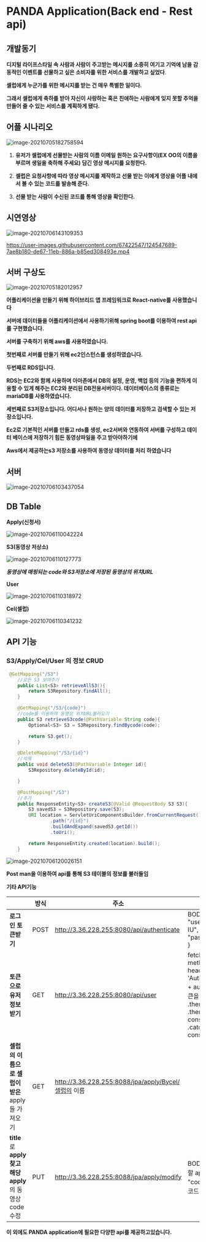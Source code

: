 # PANDA Application(Back end - Rest api)



## 개발동기 

**디지털 라이프스타일 속 사람과 사람이 주고받는 메시지를 소중히 여기고 기억에 남을 감동적인 이벤트를 선물하고 싶은 소비자를 위한 서비스를 개발하고 싶었다**.

**셀럽에게 누군가를 위한 메시지를 받는 건 매우 특별한 일이다.**

**그래서 셀럽에게 축하를 받아 자신이 사랑하는 혹은 친애하는 사람에게 잊지 못할 추억을 만들어 줄 수 있는 서비스를 계획하게 됐다.**



## 어플 시나리오

![image-20210705182758594](https://user-images.githubusercontent.com/67422547/124547479-280efa00-de67-11eb-9f09-6ab4ac64f281.png)

1. **유저가 셀럽에게 선물받는 사람의 이름 이메일 원하는 요구사항이(EX OO의 이름을 부르며 생일을 축하해 주세요) 담긴 영상 메시지를 요청한다.**

2. **셀럽은 요청사항에 따라 영상 메시지를 제작하고 선물 받는 이에게 영상을 어플 내에서 볼 수 있는 코드를 발송해 준다.**

3. **선물 받는 사람이 수신된 코드를 통해 영상을 확인한다.**



## 시연영상

![image-20210706143109353](https://user-images.githubusercontent.com/67422547/124547487-2d6c4480-de67-11eb-96c8-d6fc48b207fd.png)





https://user-images.githubusercontent.com/67422547/124547689-7ae8b180-de67-11eb-886a-b85ed308493e.mp4



## 서버 구상도

![image-20210705182012957](https://user-images.githubusercontent.com/67422547/124547500-32c98f00-de67-11eb-9d7f-e4b0b886761b.png)

**어플리케이션을 만들기 위해 하이브리드 앱 프레임워크로 React-native를 사용했습니다**

**서버에 데이터들을 어플리케이션에서 사용하기위해 spring boot를 이용하여 rest api를 구현했습니다.**

**서버를 구축하기 위해 aws를 사용하였습니다.**

**첫번째로 서버를 만들기 위해 ec2인스턴스를 생성하였습니다.**

**두번째로 RDS입니다.**

**RDS는 EC2와 함께 사용하며 아마존에서 DB의 설정, 운영, 백업 등의 기능을 편하게 이용할 수 있게 해주는 EC2와 분리된 DB전용서버이다. 데이터베이스의 종류로는 mariaDB를 사용하였습니다.**

**세번째로 S3저장소입니다. 어디서나 원하는 양의 데이터를 저장하고 검색할 수 있는 저장소입니다.**

**Ec2로 기본적인 서버를 만들고 rds를 생성, ec2서버와 연동하여 서버를 구성하고 데이터 베이스에 저장하기 힘든 동영상파일을 주고 받아야하기에**

**Aws에서 제공하는s3 저장소를 사용하여 동영상 데이터를 처리 하였습니다** 



## 서버 

![image-20210706103437054](https://user-images.githubusercontent.com/67422547/124547511-378e4300-de67-11eb-9984-5b56585f9b2c.png)

## DB Table

**Apply(신청서)**

![image-20210706110042224](https://user-images.githubusercontent.com/67422547/124547524-3d842400-de67-11eb-82b1-9587be154922.png)



**S3(동영상 저상소)**

![image-20210706110127773](https://user-images.githubusercontent.com/67422547/124547535-4117ab00-de67-11eb-9272-a963e8647f60.png)

***동영상에 매핑되는 code와 S3저장소에 저장된 동영상의 위치URL***



**User**

![image-20210706110318972](https://user-images.githubusercontent.com/67422547/124547551-483eb900-de67-11eb-9c99-c5f58f319b12.png)

**Cel(셀럽)**

![image-20210706110341232](https://user-images.githubusercontent.com/67422547/124547565-4c6ad680-de67-11eb-9e75-7c2504504bb7.png)

## API 기능

### S3/Apply/Cel/User 의 정보 CRUD



``` java
 @GetMapping("/S3")
    //모든 S3 보여주기
    public List<S3> retrieveAllS3(){
        return S3Repository.findAll();
    }

    @GetMapping("/S3/{code}")
    //code를 이용하여 동영상 위치URL불러오기
    public S3 retrieveS3code(@PathVariable String code){
        Optional<S3> S3 = S3Repository.findBycode(code);

        return S3.get();
    }

    @DeleteMapping("/S3/{id}")
    //삭제
    public void deleteS3(@PathVariable Integer id){
        S3Repository.deleteById(id);

    }

    @PostMapping("/S3")
    //추가
    public ResponseEntity<S3> createS3(@Valid @RequestBody S3 S3){
        S3 savedS3 = S3Repository.save(S3);
        URI location = ServletUriComponentsBuilder.fromCurrentRequest()
                .path("/{id}")
                .buildAndExpand(savedS3.getId())
                .toUri();

        return ResponseEntity.created(location).build();
    }
```

![image-20210706120026151](https://user-images.githubusercontent.com/67422547/124547585-52f94e00-de67-11eb-83b4-edd02cff9115.png)

**Post man을 이용하여 api를 통해 S3 테이블의 정보를 불러들임**



**기타 API기능**

|                                                              | **방식** | **주소**                                             | **입력 값**                                                  | **결과 값**                                                  |
| ------------------------------------------------------------ | -------- | ---------------------------------------------------- | ------------------------------------------------------------ | ------------------------------------------------------------ |
| **로그인** **토큰받기**                                      | POST     | http://3.36.228.255:8080/api/authenticate            | BODY:  {  "username":"celebrity-IU",  "password":"celebrity"  } | {    "token": ""  }                                          |
| **토큰으로 유저정보 받기**                                   | GET      | http://3.36.228.255:8080/api/user                    | fetch(/api/user',  {   method: 'GET',   headers: {    'Authorization': 'Bearer' + authToken(발급받은 토큰을 저장한 지역변수)   }  })  .then(res  => res.json())  .then(data  => { console.log(data) })  .catch(err  => { console.log(err) }) | {    "username":  "celebrity-IU",    "nickname": "아이유",    "authorities": [      {        "authorityName":  "ROLE_CEL"      }    ]  } |
| **셀럽의**  **이름으로** **셀럽이**  **받은** apply들 가져오기 | GET      | http://3.36.228.255:8088/jpa/apply/Bycel/셀럽의 이름 |                                                              | {      "apply_id":  3,      "name": "minsuk",      "email":  "rrrrrr@naver.com\t",      "title": "title",      "request": "요청사항2",      "story": "사연입니다. 사연2",      "selectedYoutuberName":  "IU",      "code": "awd",      "userId":  null  } |
| **title**로 **apply**  **찾고  해당** **apply**의 동영상code수정 | PUT      | http://3.36.228.255:8088/jpa/apply/modify            | BODY:    {      "title": "찾아야할 apply의 제목",      "code": "수정할 동영상 코드"    } |                                                              |



**이 외에도 PANDA application에 필요한 다양한 api를 제공하고있습니다.**
